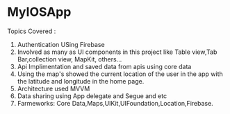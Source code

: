 # MyIOSApp

Topics Covered :
 1. Authentication USing Firebase
 2. Involved as many as UI components in this project like Table view,Tab Bar,collection view, MapKit, others...
 3. Api Implimentation and saved data from apis using core data
 4. Using the map's showed the current location of the user in the app with the latitude and longitude in the home page.
 5. Architecture used MVVM
 6. Data sharing using App delegate and Segue and etc
 7. Farmeworks: Core Data,Maps,UIKit,UIFoundation,Location,Firebase.
